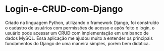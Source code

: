 # Login-e-CRUD-com-Django
Criado na linguagem Python, utilizando o framework Django, foi construído o cadastro de usuários com permissões de acesso e após feito o login, o usuário pode acessar um CRUD com implementação em um banco de dados MySQL. Essa aplicação me ajudou muito a entender os principais fundamentos do Django de uma maneira simples, porém bem didática.
